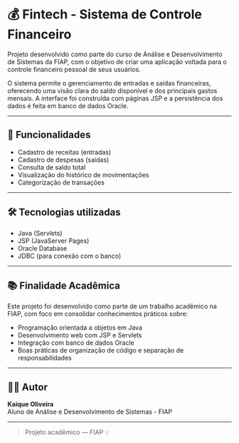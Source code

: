 # 💰 Fintech - Sistema de Controle Financeiro

Projeto desenvolvido como parte do curso de Análise e Desenvolvimento de Sistemas da FIAP, com o objetivo de criar uma aplicação voltada para o controle financeiro pessoal de seus usuários.

O sistema permite o gerenciamento de entradas e saídas financeiras, oferecendo uma visão clara do saldo disponível e dos principais gastos mensais. A interface foi construída com páginas JSP e a persistência dos dados é feita em banco de dados Oracle.

---

## 🧾 Funcionalidades

- Cadastro de receitas (entradas)
- Cadastro de despesas (saídas)
- Consulta de saldo total
- Visualização do histórico de movimentações
- Categorização de transações

---

## 🛠 Tecnologias utilizadas

- Java (Servlets)
- JSP (JavaServer Pages)
- Oracle Database
- JDBC (para conexão com o banco)

---

## 📚 Finalidade Acadêmica

Este projeto foi desenvolvido como parte de um trabalho acadêmico na FIAP, com foco em consolidar conhecimentos práticos sobre:

- Programação orientada a objetos em Java
- Desenvolvimento web com JSP e Servlets
- Integração com banco de dados Oracle
- Boas práticas de organização de código e separação de responsabilidades

---

## 👨‍💻 Autor

**Kaique Oliveira**  
Aluno de Análise e Desenvolvimento de Sistemas - FIAP

---

> Projeto acadêmico — FIAP 💡
